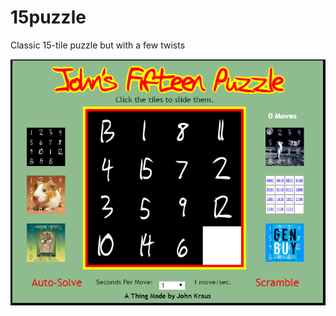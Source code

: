 # 15puzzle
Classic 15-tile puzzle but with a few twists

![alt text](https://github.com/johnfkraus/15puzzle/blob/main/images/15Puzzle.png "John's 15-Tile Puzzle")

